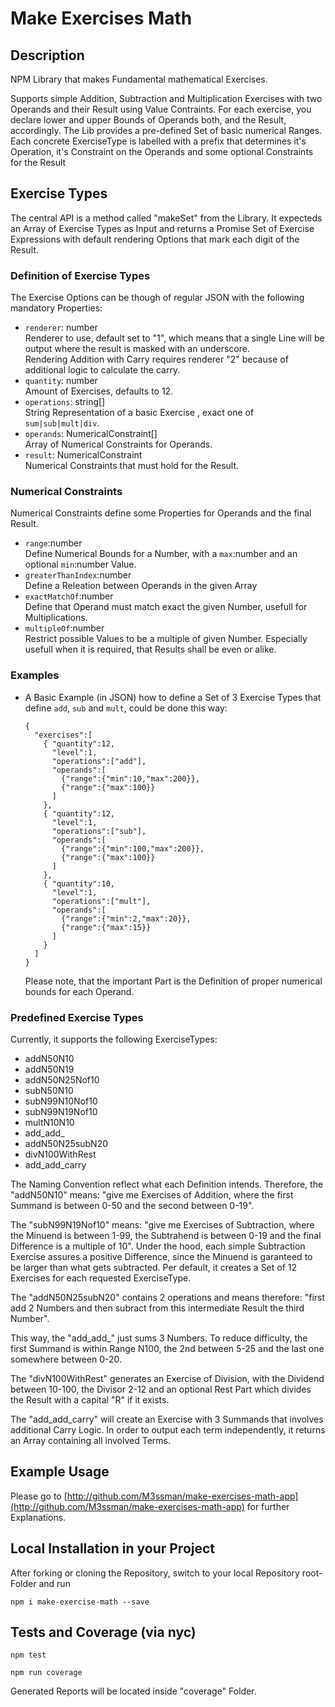 # Make Exercises Math
## Description
NPM Library that makes Fundamental mathematical Exercises.

Supports simple Addition, Subtraction and Multiplication Exercises with two Operands and their Result using Value Contraints. 
For each exercise, you declare lower and upper Bounds of Operands both, and the Result, accordingly. 
The Lib provides a pre-defined Set of basic numerical Ranges. Each concrete ExerciseType is labelled with a prefix that determines it's Operation, it's Constraint on the Operands and some optional Constraints for the Result

## Exercise Types

The central API is a method called "makeSet" from the Library. It expecteds an Array of Exercise Types as Input and returns a Promise Set of Exercise Expressions with default rendering Options that mark each digit of the Result.

### Definition of Exercise Types

The Exercise Options can be though of regular JSON with the following mandatory Properties:
* ```renderer```: number  
  Renderer to use, default set to "1", which means that a single Line will be output where the result is masked with an underscore.  
  Rendering Addition with Carry requires renderer "2" because of additional logic to calculate the carry.
* ```quantity```: number  
  Amount of Exercises, defaults to 12.
* ```operations```: string[]  
  String Representation of a basic Exercise , exact one of ```sum|sub|mult|div```.
* ```operands```: NumericalConstraint[]  
  Array of Numerical Constraints for Operands.
* ```result```: NumericalConstraint  
  Numerical Constraints that must hold for the Result. 

### Numerical Constraints

Numerical Constraints define some Properties for Operands and the final Result.
* ```range```:number  
  Define Numerical Bounds for a Number, with a ```max```:number and an optional ```min```:number Value.
* ```greaterThanIndex```:number    
  Define a Releation between Operands in the given Array
* ```exactMatchOf```:number   
  Define that Operand must match exact the given Number, usefull for Multiplications.
* ```multipleOf```:number  
  Restrict possible Values to be a multiple of given Number. Especially usefull when it is required, that Results shall be even or alike.

### Examples
* A Basic Example (in JSON) how to define a Set of 3 Exercise Types that define ```add```, ```sub``` and ```mult```, could be done this way:  
  ```
  {
    "exercises":[
      { "quantity":12, 
        "level":1, 
        "operations":["add"],
        "operands":[
          {"range":{"min":10,"max":200}},
          {"range":{"max":100}}
        ]
      },
      { "quantity":12, 
        "level":1, 
        "operations":["sub"],
        "operands":[
          {"range":{"min":100,"max":200}},
          {"range":{"max":100}}
        ]
      },
      { "quantity":10, 
        "level":1, 
        "operations":["mult"],
        "operands":[
          {"range":{"min":2,"max":20}},
          {"range":{"max":15}}
        ]
      }
    ]
  }
  ```  
   Please note, that the important Part is the Definition of proper numerical bounds for each Operand. 


### Predefined Exercise Types
Currently, it supports the following ExerciseTypes:
* addN50N10
* addN50N19
* addN50N25Nof10
* subN50N10
* subN99N10Nof10
* subN99N19Nof10
* multN10N10
* add_add_
* addN50N25subN20
* divN100WithRest
* add_add_carry

The Naming Convention reflect what each Definition intends. Therefore, the "addN50N10" means: "give me Exercises of Addition, where the first Summand is between 0-50 and the second between 0-19".

The "subN99N19Nof10" means: "give me Exercises of Subtraction, where the Minuend is between 1-99, the Subtrahend is between 0-19 and the final Difference is a multiple of 10". Under the hood, each simple Subtraction Exercise assures a positive Difference, since the Minuend is garanteed to be larger than what gets subtracted. Per default, it creates a Set of 12 Exercises for each requested ExerciseType.

The "addN50N25subN20" contains 2 operations and means therefore: "first add 2 Numbers and then subract from this intermediate Result the third Number". 

This way, the "add_add_" just sums 3 Numbers. To reduce difficulty, the first Summand is within Range N100, the 2nd between 5-25 and the last one somewhere between 0-20.

The "divN100WithRest" generates an Exercise of Division, with the Dividend between 10-100, the Divisor 2-12 and an optional Rest Part which divides the Result with a capital "R" if it exists.

The "add_add_carry" will create an Exercise with 3 Summands that involves additional Carry Logic. In order to output each term independently, it returns an Array containing all involved Terms.

## Example Usage

Please go to [http://github.com/M3ssman/make-exercises-math-app](http://github.com/M3ssman/make-exercises-math-app) for further Explanations. 

## Local Installation in your Project
After forking or cloning the Repository, switch to your local Repository root-Folder and run
```
npm i make-exercise-math --save
```

## Tests and Coverage (via nyc)
```
npm test
```

```
npm run coverage
```
Generated Reports will be located inside "coverage" Folder.



